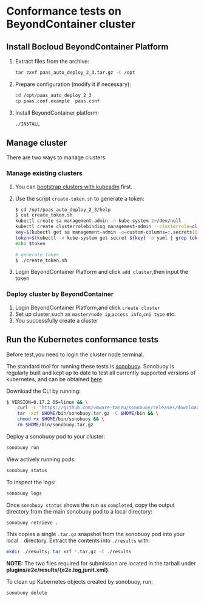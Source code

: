 # Conformance tests on BeyondContainer cluster

## Install Bocloud BeyondContainer Platform

1. Extract files from the archive:

    ```sh
    tar zxvf paas_auto_deploy_2_3.tar.gz -C /opt
    ```

2. Prepare configuration (modify it if necessary):

    ```sh
    cd /opt/paas_auto_deploy_2_3
    cp paas.conf.example  paas.conf
    ```

3. Install BeyondContainer platform:

    ```sh
    ./INSTALL
    ```

## Manage cluster

There are two ways to manage clusters

### Manage existing clusters

1. You can [bootstrap clusters with kubeadm](https://kubernetes.io/docs/setup/production-environment/tools/kubeadm/install-kubeadm/) first.
2. Use the script `create-token.sh` to generate a token:

    ```sh
    $ cd /opt/paas_auto_deploy_2_3/help
    $ cat create_token.sh
    kubectl create sa management-admin -n kube-system 2>/dev/null
    kubectl create clusterrolebinding management-admin --clusterrole=cluster-admin --serviceaccount=kube-system:management-admin 2>/dev/null
    key=$(kubectl get sa management-admin -o=custom-columns=:.secrets[0].name -n kube-system | grep 'management')
    token=$(kubectl -n kube-system get secret ${key} -o yaml | grep token: | awk '{print $2}' | base64 -d)
    echo $token

    # generate token
    $ ./create_token.sh
    ```

3. Login BeyondContainer Platform and click `add cluster`,then input the token

### Deploy cluster by BeyondContainer

1. Login BeyondContainer Platform,and click `create cluster`
2. Set up cluster,such as `master/node ip`,`access info`,`cni type` etc.
3. You successfully create a cluster

## Run the Kubernetes conformance tests

Before test,you need to login the cluster node terminal.

The standard tool for running these tests is [sonobuoy](https://github.com/heptio/sonobuoy).
Sonobuoy is regularly built and kept up to date to test all currently supported versions of kubernetes,
and can be obtained [here](https://github.com/heptio/sonobuoy/releases).

Download the CLI by running:

```bash
$ VERSION=0.17.2 OS=linux && \
    curl -L "https://github.com/vmware-tanzu/sonobuoy/releases/download/v${VERSION}/sonobuoy_${VERSION}_${OS}_amd64.tar.gz" --output $HOME/bin/sonobuoy.tar.gz && \
    tar -xzf $HOME/bin/sonobuoy.tar.gz -C $HOME/bin && \
    chmod +x $HOME/bin/sonobuoy && \
    rm $HOME/bin/sonobuoy.tar.gz
```

Deploy a sonobuoy pod to your cluster:

```bash
sonobuoy run
```

View actively running pods:

```bash
sonobuoy status
```

To inspect the logs:

```bash
sonobuoy logs
```

Once `sonobuoy status` shows the run as `completed`,
copy the output directory from the main sonobuoy pod to a local directory:

```bash
sonobuoy retrieve .
```

This copies a single `.tar.gz` snapshot from the sonobuoy pod into your local `.` directory.
Extract the contents into `./results` with:

```bash
mkdir ./results; tar xzf *.tar.gz -C ./results
```

**NOTE:** The two files required for submission are located in the tarball under **plugins/e2e/results/{e2e.log,junit.xml}**.

To clean up Kubernetes objects created by sonobuoy, run:

```bash
sonobuoy delete
```

